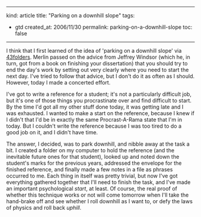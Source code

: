 -----
kind: article
title: "Parking on a downhill slope"
tags:
- gtd
created_at: 2006/11/30
permalink: parking-on-a-downhill-slope
toc: false
-----

<p>I think that I first learned of the idea of 'parking on a downhill slope' via <a href="http://www.43folders.com/2005/04/27/park-on-a-downhill-slope/">43folders</a>. Merlin passed on the advice from Jeffrey Windsor (which he, in turn, got from a book on finishing your dissertation) that you should try to end the day's work by setting out very clearly where you need to start the next day. I've tried to follow that advice, but I don't do it as often as I should. However, today I made a concerted effort.</p>

<p>I've got to write a reference for a student; it's not a particularly difficult job, but it's one of those things you procrastinate over and find difficult to start. By the time I'd got all my other stuff done today, it was getting late and I was exhausted. I wanted to make a start on the reference, because I knew if I didn't that I'd be in exactly the same Procrast-A-Rama state that I'm in today. But I couldn't write the reference because I was too tired to do a good job on it, and I didn't have time.</p>

<p>The answer, I decided, was to park downhill, and nibble away at the task a bit. I created a folder on my computer to hold the reference (and the inevitable future ones for that student), looked up and noted down the student's marks for the previous years, addressed the envelope for the finished reference, and finally made a few notes in a file as phrases occurred to me. Each thing in itself was pretty trivial, but now I've got everything gathered together that I'll need to finish the task, and I've made an important psychological <em>start</em>, at least. Of course, the real proof of whether this technique works or not will come tomorrow when I'll take the hand-brake off and see whether I roll downhill as I want to, or defy the laws of physics and roll back <em>uphill</em>.</p>



